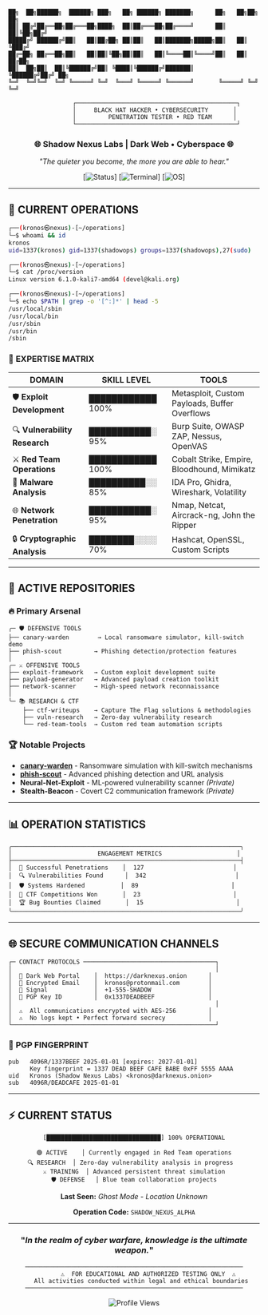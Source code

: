 ```
██╗  ██╗██████╗  ██████╗ ███╗   ██╗ ██████╗ ███████╗      ██╗   ██╗██╗  ██╗
██║ ██╔╝██╔══██╗██╔═══██╗████╗  ██║██╔═══██╗██╔════╝      ██║   ██║╚██╗██╔╝
█████╔╝ ██████╔╝██║   ██║██╔██╗ ██║██║   ██║███████╗█████╗██║   ██║ ╚███╔╝ 
██╔═██╗ ██╔══██╗██║   ██║██║╚██╗██║██║   ██║╚════██║╚════╝██║   ██║ ██╔██╗ 
██║  ██╗██║  ██║╚██████╔╝██║ ╚████║╚██████╔╝███████║      ╚██████╔╝██╔╝ ██╗
╚═╝  ╚═╝╚═╝  ╚═╝ ╚═════╝ ╚═╝  ╚═══╝ ╚═════╝ ╚══════╝       ╚═════╝ ╚═╝  ╚═╝

                  ┌─────────────────────────────────────────────┐
                  │     BLACK HAT HACKER • CYBERSECURITY       │
                  │         PENETRATION TESTER • RED TEAM      │
                  └─────────────────────────────────────────────┘
```

<div align="center">

### 🌐 **Shadow Nexus Labs** | Dark Web • Cyberspace 🌐

*"The quieter you become, the more you are able to hear."*

[![Status](https://img.shields.io/badge/Status-Active-00FF00?style=for-the-badge&logo=statuspage&logoColor=white)]
[![Terminal](https://img.shields.io/badge/Terminal-Bash-000000?style=for-the-badge&logo=gnubash&logoColor=white)]
[![OS](https://img.shields.io/badge/OS-Kali_Linux-557C94?style=for-the-badge&logo=kalilinux&logoColor=white)]

</div>

---

## 🔐 **CURRENT OPERATIONS**

```bash
┌──(kronos㉿nexus)-[~/operations]
└─$ whoami && id
kronos
uid=1337(kronos) gid=1337(shadowops) groups=1337(shadowops),27(sudo)

┌──(kronos㉿nexus)-[~/operations]
└─$ cat /proc/version
Linux version 6.1.0-kali7-amd64 (devel@kali.org)

┌──(kronos㉿nexus)-[~/operations]
└─$ echo $PATH | grep -o '[^:]*' | head -5
/usr/local/sbin
/usr/local/bin
/usr/sbin
/usr/bin
/sbin
```

### 🎯 **EXPERTISE MATRIX**

| **DOMAIN** | **SKILL LEVEL** | **TOOLS** |
|------------|-----------------|----------|
| 🛡️ **Exploit Development** | ████████████ 100% | Metasploit, Custom Payloads, Buffer Overflows |
| 🔍 **Vulnerability Research** | ███████████░ 95%  | Burp Suite, OWASP ZAP, Nessus, OpenVAS |
| ⚔️ **Red Team Operations** | ████████████ 100% | Cobalt Strike, Empire, Bloodhound, Mimikatz |
| 🦠 **Malware Analysis** | ██████████░░ 85%  | IDA Pro, Ghidra, Wireshark, Volatility |
| 🌐 **Network Penetration** | ███████████░ 95%  | Nmap, Netcat, Aircrack-ng, John the Ripper |
| 🔒 **Cryptographic Analysis** | ████████░░░░ 70%  | Hashcat, OpenSSL, Custom Scripts |

---

## 🚨 **ACTIVE REPOSITORIES**

### 🔥 **Primary Arsenal**

```
╭─ 🛡️ DEFENSIVE TOOLS
├── canary-warden        → Local ransomware simulator, kill-switch demo
├── phish-scout         → Phishing detection/protection features  
│
╭─ ⚔️ OFFENSIVE TOOLS
├── exploit-framework   → Custom exploit development suite
├── payload-generator   → Advanced payload creation toolkit
├── network-scanner     → High-speed network reconnaissance
│
╰─ 📚 RESEARCH & CTF
    ├── ctf-writeups    → Capture The Flag solutions & methodologies
    ├── vuln-research   → Zero-day vulnerability research
    └── red-team-tools  → Custom red team automation scripts
```

### 🏆 **Notable Projects**

- **[canary-warden](https://github.com/Kronos-ux/canary-warden)** - Ransomware simulation with kill-switch mechanisms
- **[phish-scout](https://github.com/Kronos-ux/phish-scout)** - Advanced phishing detection and URL analysis
- **Neural-Net-Exploit** - ML-powered vulnerability scanner *(Private)*
- **Stealth-Beacon** - Covert C2 communication framework *(Private)*

---

## 📊 **OPERATION STATISTICS**

```
╭────────────────────────────────────────────────────────────────╮
│                        ENGAGEMENT METRICS                     │
├────────────────────────────────────────────────────────────────┤
│  🎯 Successful Penetrations    │  127                         │
│  🔍 Vulnerabilities Found      │  342                         │
│  🛡️ Systems Hardened          │  89                          │
│  📝 CTF Competitions Won       │  23                          │
│  🏆 Bug Bounties Claimed       │  15                          │
╰────────────────────────────────────────────────────────────────╯
```

---

## 🌐 **SECURE COMMUNICATION CHANNELS**

```
┌─ CONTACT PROTOCOLS ─────────────────────────────────────┐
│                                                         │
│  🔗 Dark Web Portal    │  https://darknexus.onion      │
│  📧 Encrypted Email    │  kronos@protonmail.com        │
│  💬 Signal             │  +1-555-SHADOW                │
│  🔐 PGP Key ID         │  0x1337DEADBEEF               │
│                                                         │
│  ⚠️  All communications encrypted with AES-256         │
│  ⚠️  No logs kept • Perfect forward secrecy            │
└─────────────────────────────────────────────────────────┘
```

### 🔑 **PGP FINGERPRINT**
```
pub   4096R/1337BEEF 2025-01-01 [expires: 2027-01-01]
      Key fingerprint = 1337 DEAD BEEF CAFE BABE 0xFF 5555 AAAA
uid   Kronos (Shadow Nexus Labs) <kronos@darknexus.onion>
sub   4096R/DEADCAFE 2025-01-01
```

---

## ⚡ **CURRENT STATUS**

<div align="center">

```
[████████████████████████████████] 100% OPERATIONAL

🟢 ACTIVE    │ Currently engaged in Red Team operations
🔍 RESEARCH  │ Zero-day vulnerability analysis in progress  
⚔️ TRAINING  │ Advanced persistent threat simulation
🛡️ DEFENSE   │ Blue team collaboration projects
```

**Last Seen:** *Ghost Mode - Location Unknown*

**Operation Code:** `SHADOW_NEXUS_ALPHA`

</div>

---

<div align="center">

### "*In the realm of cyber warfare, knowledge is the ultimate weapon.*"

```
─────────────────────────────────────────────────────────────
        ⚠️  FOR EDUCATIONAL AND AUTHORIZED TESTING ONLY  ⚠️
    All activities conducted within legal and ethical boundaries
─────────────────────────────────────────────────────────────
```

![Profile Views](https://komarev.com/ghpv/?username=Kronos-ux&color=red&style=flat-square&label=PROFILE+SCANS)

</div>
